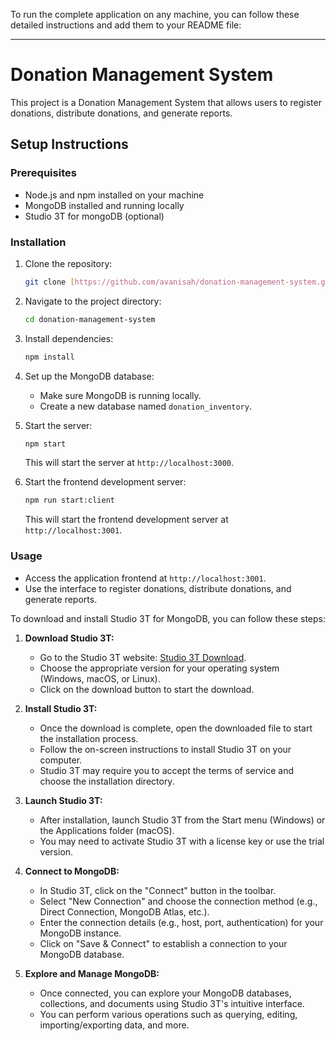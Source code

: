 To run the complete application on any machine, you can follow these detailed instructions and add them to your README file:

---

# Donation Management System

This project is a Donation Management System that allows users to register donations, distribute donations, and generate reports.

## Setup Instructions

### Prerequisites

- Node.js and npm installed on your machine
- MongoDB installed and running locally
- Studio 3T for mongoDB (optional)

### Installation

1. Clone the repository:

   ```bash
   git clone [https://github.com/avanisah/donation-management-system.git](https://github.com/avanisah/donation-management-system.git)
   ```

2. Navigate to the project directory:

   ```bash
   cd donation-management-system
   ```

3. Install dependencies:

   ```bash
   npm install
   ```

4. Set up the MongoDB database:
   
   - Make sure MongoDB is running locally.
   - Create a new database named `donation_inventory`.

5. Start the server:

   ```bash
   npm start
   ```

   This will start the server at `http://localhost:3000`.

6. Start the frontend development server:

   ```bash
   npm run start:client
   ```

   This will start the frontend development server at `http://localhost:3001`.

### Usage

- Access the application frontend at `http://localhost:3001`.
- Use the interface to register donations, distribute donations, and generate reports.


To download and install Studio 3T for MongoDB, you can follow these steps:

1. **Download Studio 3T:**

   - Go to the Studio 3T website: [Studio 3T Download](https://studio3t.com/download/).
   - Choose the appropriate version for your operating system (Windows, macOS, or Linux).
   - Click on the download button to start the download.

2. **Install Studio 3T:**

   - Once the download is complete, open the downloaded file to start the installation process.
   - Follow the on-screen instructions to install Studio 3T on your computer.
   - Studio 3T may require you to accept the terms of service and choose the installation directory.

3. **Launch Studio 3T:**

   - After installation, launch Studio 3T from the Start menu (Windows) or the Applications folder (macOS).
   - You may need to activate Studio 3T with a license key or use the trial version.

4. **Connect to MongoDB:**

   - In Studio 3T, click on the "Connect" button in the toolbar.
   - Select "New Connection" and choose the connection method (e.g., Direct Connection, MongoDB Atlas, etc.).
   - Enter the connection details (e.g., host, port, authentication) for your MongoDB instance.
   - Click on "Save & Connect" to establish a connection to your MongoDB database.

5. **Explore and Manage MongoDB:**

   - Once connected, you can explore your MongoDB databases, collections, and documents using Studio 3T's intuitive interface.
   - You can perform various operations such as querying, editing, importing/exporting data, and more.
